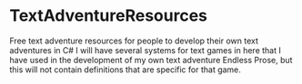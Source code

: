 # TextAdventureResources
Free text adventure resources for people to develop their own text adventures in C#
I will have several systems for text games in here that I have used in the development of my own text adventure Endless Prose, but this will not contain definitions that are specific for that game.
